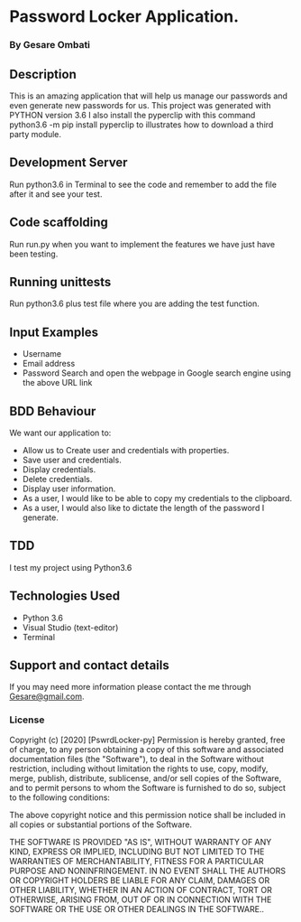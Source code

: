 # Password Locker Application.
### By **Gesare Ombati**

## Description
This is an amazing application that will help us manage our passwords and even generate new passwords for us.
This project was generated with PYTHON version 3.6 I also install the pyperclip with this command python3.6 -m pip install pyperclip to illustrates how to download a third party module.

## Development Server
Run python3.6 in Terminal to see the code and remember to add the file after it and see your test.

## Code scaffolding
Run run.py when you want to implement the features we have just have been testing.

## Running unittests
Run python3.6 plus test file where you are adding the test function.

## Input Examples
* Username
* Email address
* Password
Search and open the webpage in Google search engine using the above URL link

## BDD Behaviour
We want our application to:

* Allow us to Create user and credentials with properties.
* Save user and credentials.
* Display credentials.
* Delete credentials.
* Display user information.
* As a user, I would like to be able to copy my credentials to the clipboard.
* As a user, I would also like to dictate the length of the password I generate.

## TDD
I test my project using Python3.6

## Technologies Used
* Python 3.6
* Visual Studio (text-editor)
* Terminal

## Support and contact details
If you may need more information please contact the me through Gesare@gmail.com.

### License
Copyright (c) [2020] [PswrdLocker-py] Permission is hereby granted, free of charge, to any person obtaining a copy of this software and associated documentation files (the "Software"), to deal in the Software without restriction, including without limitation the rights to use, copy, modify, merge, publish, distribute, sublicense, and/or sell copies of the Software, and to permit persons to whom the Software is furnished to do so, subject to the following conditions:

The above copyright notice and this permission notice shall be included in all copies or substantial portions of the Software.

THE SOFTWARE IS PROVIDED "AS IS", WITHOUT WARRANTY OF ANY KIND, EXPRESS OR IMPLIED, INCLUDING BUT NOT LIMITED TO THE WARRANTIES OF MERCHANTABILITY, FITNESS FOR A PARTICULAR PURPOSE AND NONINFRINGEMENT. IN NO EVENT SHALL THE AUTHORS OR COPYRIGHT HOLDERS BE LIABLE FOR ANY CLAIM, DAMAGES OR OTHER LIABILITY, WHETHER IN AN ACTION OF CONTRACT, TORT OR OTHERWISE, ARISING FROM, OUT OF OR IN CONNECTION WITH THE SOFTWARE OR THE USE OR OTHER DEALINGS IN THE SOFTWARE..
